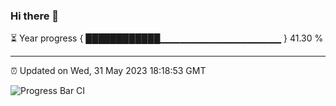 ### Hi there 👋

⏳ Year progress { ████████████▁▁▁▁▁▁▁▁▁▁▁▁▁▁▁▁▁▁ } 41.30 %

---

⏰ Updated on Wed, 31 May 2023 18:18:53 GMT

![Progress Bar CI](https://github.com/liununu/liununu/workflows/Progress%20Bar%20CI/badge.svg)
